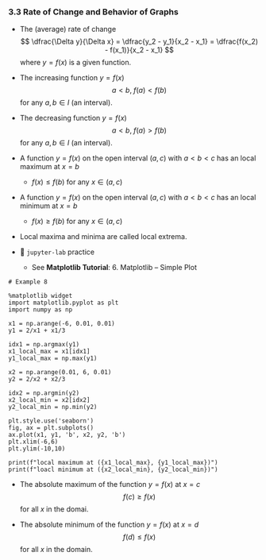 ### 3.3 Rate of Change and Behavior of Graphs

- The (average) rate of change
$$ \dfrac{\Delta y}{\Delta x} = \dfrac{y_2 - y_1}{x_2 - x_1} = \dfrac{f(x_2) - f(x_1)}{x_2 - x_1}  $$
where $y = f(x)$ is a given function.

- The increasing function $y = f(x)$
$$ a < b, \; f(a) < f(b) $$
for any $a, b \in I$ (an interval).

- The decreasing function $y = f(x)$
$$ a < b, \; f(a) > f(b) $$
for any $a, b \in I$ (an interval).

- A function $y = f(x)$ on the open interval $(a, c)$ with $a < b < c$ has an local maximum at $x = b$
    - $f(x) \leq f(b)$ for any $x \in (a, c)$

- A function $y = f(x)$ on the open interval $(a, c)$ with $a < b < c$ has an local minimum at $x = b$
    - $f(x) \geq f(b)$ for any $x \in (a, c)$

- Local maxima and minima are called local extrema.

- 🎯 `jupyter-lab` practice
    - See **Matplotlib Tutorial**: 6. Matplotlib – Simple Plot


```
# Example 8

%matplotlib widget
import matplotlib.pyplot as plt
import numpy as np

x1 = np.arange(-6, 0.01, 0.01)
y1 = 2/x1 + x1/3

idx1 = np.argmax(y1)
x1_local_max = x1[idx1]
y1_local_max = np.max(y1)

x2 = np.arange(0.01, 6, 0.01)
y2 = 2/x2 + x2/3

idx2 = np.argmin(y2)
x2_local_min = x2[idx2]
y2_local_min = np.min(y2)

plt.style.use('seaborn')
fig, ax = plt.subplots()
ax.plot(x1, y1, 'b', x2, y2, 'b')
plt.xlim(-6,6)
plt.ylim(-10,10)

print(f"local maximum at ({x1_local_max}, {y1_local_max})")
print(f"loacl minimum at ({x2_local_min}, {y2_local_min})")
```

- The absolute maximum of the function $y = f(x)$ at $x = c$
$$ f(c) \geq f(x) $$
for all $x$ in the domai.

- The absolute minimum of the function $y = f(x)$ at $x = d$
$$ f(d) \leq f(x) $$
for all $x$ in the domain.
